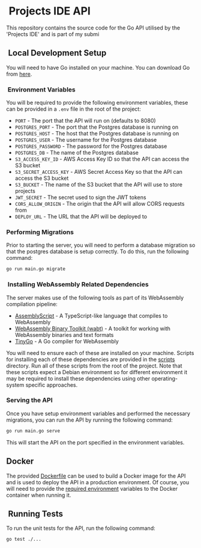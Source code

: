 #  Projects IDE API

This repository contains the source code for the Go API utilised by the 'Projects IDE' and is part of my submi

##  Local Development Setup

You will need to have Go installed on your machine. You can download Go from [here](https://golang.org/dl/).

###  Environment Variables

You will be required to provide the following environment variables, these can be provided in a `.env` file in the root of the project:

* `PORT` - The port that the API will run on (defaults to 8080)
* `POSTGRES_PORT` - The port that the Postgres database is running on
* `POSTGRES_HOST` - The host that the Postgres database is running on
* `POSTGRES_USER` - The username for the Postgres database
* `POSTGRES_PASSWORD` - The password for the Postgres database
* `POSTGRES_DB` - The name of the Postgres database
* `S3_ACCESS_KEY_ID` - AWS Access Key ID so that the API can access the S3 bucket
* `S3_SECRET_ACCESS_KEY` - AWS Secret Access Key so that the API can access the S3 bucket
* `S3_BUCKET` - The name of the S3 bucket that the API will use to store projects
* `JWT_SECRET` - The secret used to sign the JWT tokens
* `CORS_ALLOW_ORIGIN` - The origin that the API will allow CORS requests from
* `DEPLOY_URL` - The URL that the API will be deployed to

### Performing Migrations

Prior to starting the server, you will need to perform a database migration so that the postgres database is setup correctly. To do this, run the following command:

```bash
go run main.go migrate
```

###  Installing WebAssembly Related Dependencies

The server makes use of the following tools as part of its WebAssembly compilation pipeline:
* [AssemblyScript](https://www.assemblyscript.org/) - A TypeScript-like language that compiles to WebAssembly
* [WebAssembly Binary Toolkit (wabt)](https://github.com/WebAssembly/wabt) - A toolkit for working with WebAssembly binaries and text formats
* [TinyGo](https://tinygo.org/) - A Go compiler for WebAssembly

You will need to ensure each of these are installed on your machine. Scripts for installing each of these dependencies are provided in the [scripts](scripts) directory. Run all of these scripts from the root of the project. Note that these scripts expect a Debian environment so for different environment it may be required to install these dependencies using other operating-system specific approaches.

### Serving the API

Once you have setup environment variables and performed the necessary migrations, you can run the API by running the following command:

```bash
go run main.go serve
```

This will start the API on the port specified in the environment variables.

## Docker

The provided [Dockerfile](Dockerfile) can be used to build a Docker image for the API and is used to deploy the API in a production environment. Of course, you will need to provide the [required environment](#environment-variables) variables to the Docker container when running it.

##  Running Tests

To run the unit tests for the API, run the following command:

```bash
go test ./...
```
